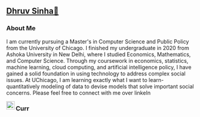 ## [Dhruv Sinha👋](https://github.com/dhruvsinha)

### About Me

I am currently pursuing a Master's in Computer Science and Public Policy from the University of Chicago. I finished my undergraduate in 2020 from Ashoka University in New Delhi, where I studied Economics, Mathematics, and Computer Science. Through my coursework in economics, statistics, machine learning, cloud computing, and artificial intelligence policy, I have gained a solid foundation in using technology to address complex social issues. At UChicago, I am learning exactly what I want to learn- quantitatively modeling of data to devise models that solve important social concerns. Please feel free to connect with me over linkeIn 

<a href="https://www.linkedin.com/in/prudhvignv/">
  <img align="left" alt="Prudhvi's LinkdeIN" width="22px" src="https://cdn.jsdelivr.net/npm/simple-icons@v3/icons/linkedin.svg" />
</a>

### Curr
<!--
**dhruvsinha/dhruvsinha** is a ✨ _special_ ✨ repository because its `README.md` (this file) appears on your GitHub profile.

Here are some ideas to get you started:

- 🔭 I’m currently working on ...
- 🌱 I’m currently learning ...
- 👯 I’m looking to collaborate on ...
- 🤔 I’m looking for help with ...
- 💬 Ask me about ...
- 📫 How to reach me: ...
- 😄 Pronouns: ...
- ⚡ Fun fact: ...
-->
